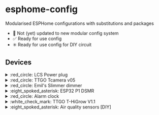 # esphome-config
Modularised ESPHome configurations with substitutions and packages

- :red_circle: Not (yet) updated to new modular config system
- :white_check_mark: Ready for use config
- :eight_spoked_asterisk: Ready for use config for DIY circuit
## Devices
<details><summary>:red_circle: LCS Power plug</summary>

(Store: Action)([info](https://templates.blakadder.com/lsc_smart_connect_power_plug.html))

- GPIO04 = LED (inverted)
- GPIO12 = Relay
- GPIO13 = Button (input pullup)
</details>

<details><summary>:red_circle: TTGO Tcamera v05</summary>

(Store: Aliexpress)([info](https://github.com/lewisxhe/esp32-camera-series/blob/master/schematic/OV2640_V05.pdf))

- SSD1306 (0x3C)
    - GPIO21 = SDA
    - GPIO22 = SCL
- Battery charger ([info](https://datasheet.lcsc.com/szlcsc/1809201029_INJOINIC-IP5306_C181692.pdf))
    - GPIO02 = LED3 (not connected?)
    - GPIO21 = LED2
    - GPIO22 = LED1
- Camera
    - GPIO05 = Y2
    - GPIO14 = Y3
    - GPIO04 = Y4
    - GPIO15 = Y5
    - GPIO18 = Y6
    - GPIO23 = Y7
    - GPIO36 = Y8
    - GPIO39 = Y9
    - GPIO27 = VSNC
    - GPIO25 = HREF
    - GPIO19 = PLCK
    - GPIO26 = PWD
    - GPIO32 = XCLK/External_clock
    - GPIO13 = SIOD/SDA
    - GPIO12 = SIOC/SCL
- Other
    - GPIO33 = PIR
    - GPIO34 = Button (input pullup)
    - GPIO35 = VBatt (100k/100k) (ADC1_CH7) (11dB) 1.65v = 0%, 2.10v = 100%
</details>

<details><summary>:red_circle: Emil's Slimmer dimmer</summary>

(Store: Emil)([info](https://github.com/EmilFlach/slimmer_dimmer_v2))

- GPIO02 = LED (inverted)
- GPIO05 = Rotary encoder switch (external input pullup)
- GPIO14 = Rotary encoder A (external input pullup)
- GPIO12 = Rotary encoder B (external input pullup)
- GPIO13 = 24x WS2812B
- GPIO00 = Switch (external input pullup)
</details>

<details><summary>:eight_spoked_asterisk: ESP32 P1 DSMR</summary>

(Store: Ruben)([info](https://github.com/Mynasru/))

- :red_circle: To do
</details>

<details><summary>:red_circle: Alarm clock</summary>

(Store: Ruben)([info](https://github.com/Mynasru/))
Based on the ESP32 P1 board

- 
</details>

<details><summary>:white_check_mark: TTGO T-HiGrow V1.1</summary>

(Store: Aliexpress)([info](https://aliexpress.com/item/32962409404.html))

[Schematic](https://github.com/Xinyuan-LilyGO/TTGO-HiGrow/raw/master/schematic.pdf)

- GPIO25 = SDA (Bus A)
- GPIO26 = SCK (Bus A)
- GPIO04 = Power enable for sensors
- GPIO35 = Wake button
- GPIO16 = DHT11
- GPIO33 = Battery ADC
- GPIO32 = Soil humidity ADC
- GPIO34 = Soil salt ADC
</details>

<details><summary>:eight_spoked_asterisk: Air quality sensors [DIY]</summary>

Measure:
- eCO2
- eVOC
- Temperature (2x)
- Humidity
- Pressure
- PM (µm): 1, 2.5, 10
</details>